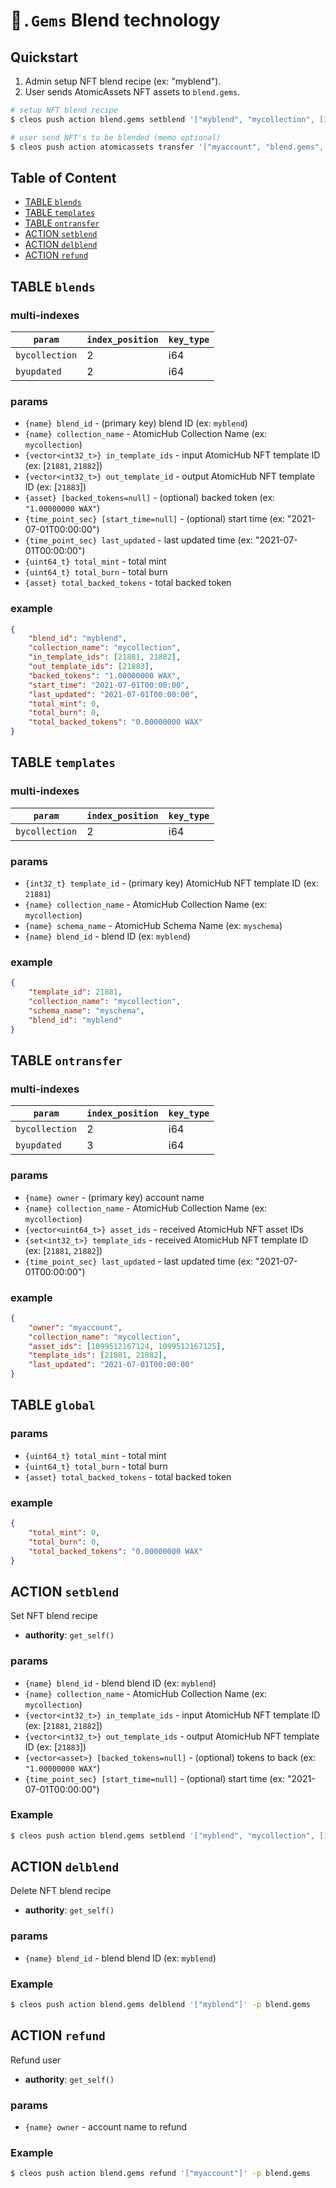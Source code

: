 # 💎`.Gems` Blend technology

## Quickstart

1. Admin setup NFT blend recipe (ex: "myblend").
1. User sends AtomicAssets NFT assets to `blend.gems`.

```bash
# setup NFT blend recipe
$ cleos push action blend.gems setblend '["myblend", "mycollection", [123, 456], [789], "1.00000000 WAX", "2021-07-02T00:00:00"]' -p blend.gems

# user send NFT's to be blended (memo optional)
$ cleos push action atomicassets transfer '["myaccount", "blend.gems", [1099512167123, 1099512167124], "blend"]' -p myaccount
```

## Table of Content

- [TABLE `blends`](#table-blends)
- [TABLE `templates`](#table-templates)
- [TABLE `ontransfer`](#table-ontransfer)
- [ACTION `setblend`](#action-setblend)
- [ACTION `delblend`](#action-delblend)
- [ACTION `refund`](#action-refund)

## TABLE `blends`

### multi-indexes

| `param`        | `index_position` | `key_type` |
|--------------- |------------------|------------|
| `bycollection` | 2                | i64        |
| `byupdated`    | 2                | i64        |

### params

- `{name} blend_id` - (primary key) blend ID (ex: `myblend`)
- `{name} collection_name` - AtomicHub Collection Name (ex: `mycollection`)
- `{vector<int32_t>} in_template_ids` - input AtomicHub NFT template ID (ex: [`21881`, `21882`])
- `{vector<int32_t>} out_template_id` - output AtomicHub NFT template ID (ex: [`21883`])
- `{asset} [backed_tokens=null]` - (optional) backed token (ex: `"1.00000000 WAX"`)
- `{time_point_sec} [start_time=null]` - (optional) start time (ex: "2021-07-01T00:00:00")
- `{time_point_sec} last_updated` - last updated time (ex: "2021-07-01T00:00:00")
- `{uint64_t} total_mint` - total mint
- `{uint64_t} total_burn` - total burn
- `{asset} total_backed_tokens` - total backed token

### example

```json
{
    "blend_id": "myblend",
    "collection_name": "mycollection",
    "in_template_ids": [21881, 21882],
    "out_template_ids": [21883],
    "backed_tokens": "1.00000000 WAX",
    "start_time": "2021-07-01T00:00:00",
    "last_updated": "2021-07-01T00:00:00",
    "total_mint": 0,
    "total_burn": 0,
    "total_backed_tokens": "0.00000000 WAX"
}
```

## TABLE `templates`

### multi-indexes

| `param`        | `index_position` | `key_type` |
|--------------- |------------------|------------|
| `bycollection` | 2                | i64        |

### params

- `{int32_t} template_id` - (primary key) AtomicHub NFT template ID (ex: `21881`)
- `{name} collection_name` - AtomicHub Collection Name (ex: `mycollection`)
- `{name} schema_name` - AtomicHub Schema Name (ex: `myschema`)
- `{name} blend_id` - blend ID (ex: `myblend`)

### example

```json
{
    "template_id": 21881,
    "collection_name": "mycollection",
    "schema_name": "myschema",
    "blend_id": "myblend"
}
```

## TABLE `ontransfer`

### multi-indexes

| `param`        | `index_position` | `key_type` |
|--------------- |------------------|------------|
| `bycollection` | 2                | i64        |
| `byupdated`    | 3                | i64        |

### params

- `{name} owner` - (primary key) account name
- `{name} collection_name` - AtomicHub Collection Name (ex: `mycollection`)
- `{vector<uint64_t>} asset_ids` - received AtomicHub NFT asset IDs
- `{set<int32_t>} template_ids` - received AtomicHub NFT template ID (ex: [`21881`, `21882`])
- `{time_point_sec} last_updated` - last updated time (ex: "2021-07-01T00:00:00")

### example

```json
{
    "owner": "myaccount",
    "collection_name": "mycollection",
    "asset_ids": [1099512167124, 1099512167125],
    "template_ids": [21881, 21882],
    "last_updated": "2021-07-01T00:00:00"
}
```

## TABLE `global`

### params

- `{uint64_t} total_mint` - total mint
- `{uint64_t} total_burn` - total burn
- `{asset} total_backed_tokens` - total backed token

### example

```json
{
    "total_mint": 0,
    "total_burn": 0,
    "total_backed_tokens": "0.00000000 WAX"
}
```

## ACTION `setblend`

Set NFT blend recipe

- **authority**: `get_self()`

### params

- `{name} blend_id` - blend blend ID (ex: `myblend`)
- `{name} collection_name` - AtomicHub Collection Name (ex: `mycollection`)
- `{vector<int32_t>} in_template_ids` - input AtomicHub NFT template ID (ex: [`21881`, `21882`])
- `{vector<int32_t>} out_template_ids` - output AtomicHub NFT template ID (ex: [`21883`])
- `{vector<asset>} [backed_tokens=null]` - (optional) tokens to back (ex: `"1.00000000 WAX"`)
- `{time_point_sec} [start_time=null]` - (optional) start time (ex: "2021-07-01T00:00:00")

### Example

```bash
$ cleos push action blend.gems setblend '["myblend", "mycollection", [123, 456], [789], "1.00000000 WAX", "2021-07-02T00:00:00"]' -p blend.gems
```

## ACTION `delblend`

Delete NFT blend recipe

- **authority**: `get_self()`

### params

- `{name} blend_id` - blend blend ID (ex: `myblend`)

### Example

```bash
$ cleos push action blend.gems delblend '["myblend"]' -p blend.gems
```

## ACTION `refund`

Refund user

- **authority**: `get_self()`

### params

- `{name} owner` - account name to refund

### Example

```bash
$ cleos push action blend.gems refund '["myaccount"]' -p blend.gems
```